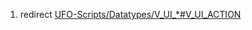1.  redirect
    [UFO-Scripts/Datatypes/V_UI_\*#V_UI_ACTION](UFO-Scripts/Datatypes/V_UI_*#V_UI_ACTION "wikilink")
